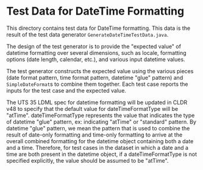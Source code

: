 # Test Data for DateTime Formatting

This directory contains test data for DateTime formatting.
This data is the result of the test data generator `GenerateDateTimeTestData.java`.

The design of the test generator is to provide the "expected value" of datetime formatting over several dimensions,
such as locale,
formatting options (date length, calendar, etc.), 
and various input datetime values.

The test generator constructs the expected value using the various pieces
(date format pattern, time format pattern, datetime "glue" pattern)
and `SimpleDateFormat`s to combine them together.
Each test case reports the inputs for the test case and the expected value.

The UTS 35 LDML spec for datetime formatting will be updated in CLDR v48 to specify
that the default value for dateTimeFormatType will be "atTime".
dateTimeFormatType represents the value that indicates the type of
datetime "glue" pattern, ex: indicating "atTime" or "standard" pattern.
By datetime "glue" pattern, we mean the pattern that is used to combine the result
of date-only formatting and time-only formatting to arrive at the overall combined
formatting for the datetime object containing both a date and a time.
Therefore, for test cases in the dataset in which a date and a time are both present
in the datetime object, if a dateTimeFormatType is not specified explicitly, the
value should be assumed to be "atTime".